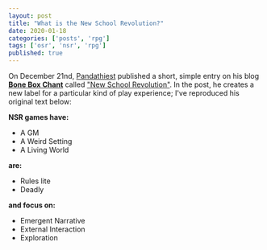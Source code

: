 ```yaml
---
layout: post
title: "What is the New School Revolution?"
date: 2020-01-18
categories: ['posts', 'rpg']
tags: ['osr', 'nsr', 'rpg']
published: true
---
```


On December 21nd, [Pandathiest](https://mobile.twitter.com/Pandatheist) published a short, simple entry on his blog [**Bone Box Chant**](https://boneboxchant.wordpress.com) called ["New School Revolution"](https://boneboxchant.wordpress.com/2019/12/21/nsr/). In the post, he creates a new label for a particular kind of play experience; I've reproduced his original text below:

**NSR games have:**
* A GM
* A Weird Setting
* A Living World

**are:**
* Rules lite
* Deadly

**and focus on:**
   - Emergent Narrative
   - External Interaction
   - Exploration
